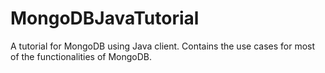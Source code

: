 # MongoDBJavaTutorial
A tutorial for MongoDB using Java client. Contains the use cases for most of the functionalities of MongoDB.
